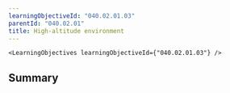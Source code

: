 ```yaml
---
learningObjectiveId: "040.02.01.03"
parentId: "040.02.01"
title: High-altitude environment
---
```


```tsx eval
<LearningObjectives learningObjectiveId={"040.02.01.03"} />
```

## Summary

